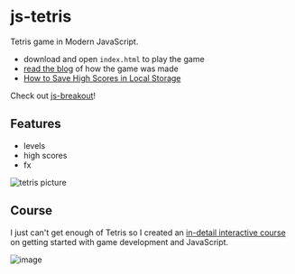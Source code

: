 # js-tetris

Tetris game in Modern JavaScript.

- download and open `index.html` to play the game
- [read the blog](https://michael-karen.medium.com/learning-modern-javascript-with-tetris-92d532bcd057) of how the game was made
- [How to Save High Scores in Local Storage](https://michael-karen.medium.com/how-to-save-high-scores-in-local-storage-7860baca9d68)

Check out [js-breakout](https://github.com/melcor76/js-breakout)!

## Features

- levels
- high scores
- fx

![tetris picture](assets/share-image-large.png)

## Course

I just can't get enough of Tetris so I created an [in-detail interactive course](https://www.educative.io/courses/game-development-js-tetris) on getting started with game development and JavaScript.

![image](https://user-images.githubusercontent.com/4782776/118137187-36abd880-b405-11eb-8f86-ca868880919e.png)

